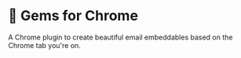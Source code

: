 # 💎 Gems for Chrome
A Chrome plugin to create beautiful email embeddables based on the Chrome tab you're on.
